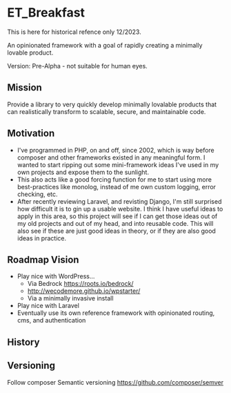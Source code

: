 # ET_Breakfast
This is here for historical refence only 12/2023.

An opinionated framework with a goal of rapidly creating a minimally lovable product.

Version: Pre-Alpha - not suitable for human eyes.


Mission
-------
Provide a library to very quickly develop minimally lovalable
products that can realistically transform to scalable, secure,
and maintainable code. 

Motivation
----------
* I've programmed in PHP, on and off, since 2002, which is way before 
composer and other frameworks existed in any meaningful form.
I wanted to start ripping out some mini-framework ideas I've
used in my own projects and expose them to the sunlight. 
* This also acts like a good forcing function for me to start 
using more best-practices like monolog, instead of me own
custom logging, error checking, etc.
* After recently reviewing Laravel, and revisting Django, I'm
still surprised how difficult it is to gin up a usable website.
I think I have useful ideas to apply in this area, so this project will
see if I can get those ideas out of my old projects and out of my
head, and into reusable code.  This will also see if these
are just good ideas in theory, or if they are also good ideas in
practice.


Roadmap Vision
--------------
 * Play nice with WordPress...    
    * Via Bedrock https://roots.io/bedrock/
    * http://wecodemore.github.io/wpstarter/
    * Via a minimally invasive install
 * Play nice with Laravel
 * Eventually use its own reference framework with opinionated 
 routing, cms, and authentication
 
History
-------

Versioning
----------
Follow composer Semantic versioning https://github.com/composer/semver

